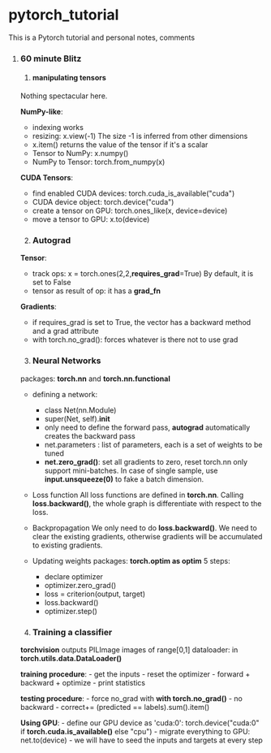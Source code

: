 # pytorch_tutorial
This is a Pytorch tutorial and personal notes, comments

1. ### 60 minute Blitz
    1. #### manipulating tensors
    Nothing spectacular here.

    **NumPy-like**:
      * indexing works
      * resizing: x.view(-1)
      The size -1 is inferred from other dimensions
      * x.item() returns the value of the tensor if it's a scalar
      * Tensor to NumPy: x.numpy()
      * NumPy to Tensor: torch.from_numpy(x)

    **CUDA Tensors**:
      * find enabled CUDA devices: torch.cuda_is_available("cuda")
      * CUDA  device object: torch.device("cuda")
      * create a tensor on GPU: torch.ones_like(x, device=device)
      * move a tensor to GPU: x.to(device)

    2. ### Autograd

    **Tensor**:
      * track ops: x = torch.ones(2,2,**requires_grad**=True)
      By default, it is set to False
      * tensor as result of op:  it has a **grad_fn**

    **Gradients**:
      * if requires_grad is set to True, the vector has a backward method and a grad attribute
      * with torch.no_grad(): forces whatever is there not to use grad

    3. ###  Neural Networks
      packages: **torch.nn** and **torch.nn.functional**
      * defining a network:
        - class Net(nn.Module)
        - super(Net, self).__init__
        - only need to define the forward pass, **autograd** automatically creates the backward pass
        - net.parameters : list of parameters, each is a set of weights to be tuned
        - **net.zero_grad()**: set all gradients to zero, reset
      torch.nn only support mini-batches. In case of single sample, use **input.unsqueeze(0)** to fake a batch dimension.

      * Loss function
      All loss functions are defined in **torch.nn**.
      Calling **loss.backward()**, the whole graph is differentiate with respect to the loss.

      * Backpropagation
      We only need to do **loss.backward()**. We need to clear the existing gradients, otherwise gradients will be accumulated to existing gradients.

      * Updating weights
      packages: **torch.optim as optim**
      5 steps:
        - declare optimizer
        - optimizer.zero_grad()
        - loss = criterion(output, target)
        - loss.backward()
        - optimizer.step()
      4. ###  Training a classifier

      **torchvision** outputs PILImage images of range[0,1]
      dataloader: in **torch.utils.data.DataLoader()**

      **training procedure**:
        - get the inputs
        - reset the optimizer
        - forward + backward + optimize
        - print statistics

      **testing procedure**:
        - force no_grad with **with torch.no_grad()**
        - no backward
        - correct+= (predicted == labels).sum().item()

      **Using GPU**:
        - define our GPU device as 'cuda:0': torch.device("cuda:0" if **torch.cuda.is_available()** else "cpu")
        - migrate everything to GPU: net.to(device)
        - we will have to seed the inputs and targets at every step

